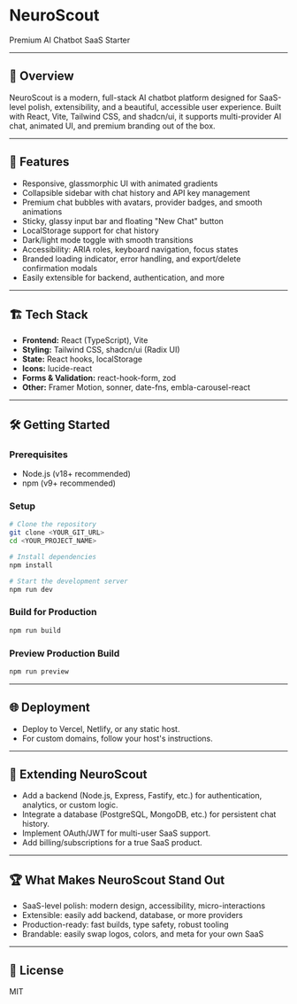 # NeuroScout

Premium AI Chatbot SaaS Starter

---

## 🧠 Overview
NeuroScout is a modern, full-stack AI chatbot platform designed for SaaS-level polish, extensibility, and a beautiful, accessible user experience. Built with React, Vite, Tailwind CSS, and shadcn/ui, it supports multi-provider AI chat, animated UI, and premium branding out of the box.

---

## 🚀 Features
- Responsive, glassmorphic UI with animated gradients
- Collapsible sidebar with chat history and API key management
- Premium chat bubbles with avatars, provider badges, and smooth animations
- Sticky, glassy input bar and floating "New Chat" button
- LocalStorage support for chat history
- Dark/light mode toggle with smooth transitions
- Accessibility: ARIA roles, keyboard navigation, focus states
- Branded loading indicator, error handling, and export/delete confirmation modals
- Easily extensible for backend, authentication, and more

---

## 🏗️ Tech Stack
- **Frontend:** React (TypeScript), Vite
- **Styling:** Tailwind CSS, shadcn/ui (Radix UI)
- **State:** React hooks, localStorage
- **Icons:** lucide-react
- **Forms & Validation:** react-hook-form, zod
- **Other:** Framer Motion, sonner, date-fns, embla-carousel-react

---

## 🛠️ Getting Started

### Prerequisites
- Node.js (v18+ recommended)
- npm (v9+ recommended)

### Setup
```sh
# Clone the repository
git clone <YOUR_GIT_URL>
cd <YOUR_PROJECT_NAME>

# Install dependencies
npm install

# Start the development server
npm run dev
```

### Build for Production
```sh
npm run build
```

### Preview Production Build
```sh
npm run preview
```

---

## 🌐 Deployment
- Deploy to Vercel, Netlify, or any static host.
- For custom domains, follow your host's instructions.

---

## 🧩 Extending NeuroScout
- Add a backend (Node.js, Express, Fastify, etc.) for authentication, analytics, or custom logic.
- Integrate a database (PostgreSQL, MongoDB, etc.) for persistent chat history.
- Implement OAuth/JWT for multi-user SaaS support.
- Add billing/subscriptions for a true SaaS product.

---

## 🏆 What Makes NeuroScout Stand Out
- SaaS-level polish: modern design, accessibility, micro-interactions
- Extensible: easily add backend, database, or more providers
- Production-ready: fast builds, type safety, robust tooling
- Brandable: easily swap logos, colors, and meta for your own SaaS

---

## 📄 License
MIT
